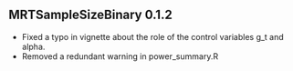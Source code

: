 ## MRTSampleSizeBinary 0.1.2

- Fixed a typo in vignette about the role of the control variables g_t and alpha.
- Removed a redundant warning in power_summary.R